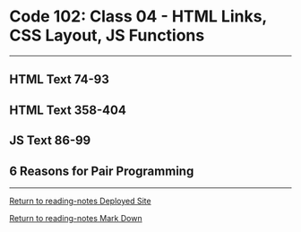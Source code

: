 # Code 102: Class 04 - HTML Links, CSS Layout, JS Functions

***

## HTML Text 74-93



## HTML Text 358-404



## JS Text 86-99



## 6 Reasons for Pair Programming



***

[Return to reading-notes Deployed Site](https://paneks19.github.io/reading-notes/)

[Return to reading-notes Mark Down](https://github.com/paneks19/reading-notes)